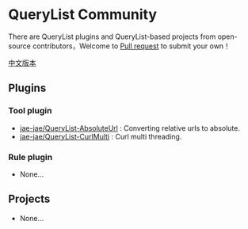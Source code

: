 # QueryList Community
There are QueryList plugins and QueryList-based projects from open-source contributors，Welcome to [Pull request](CONTRIBUTING.md) to submit your own！

[中文版本](README-ZH.md)

## Plugins
### Tool plugin
- [jae-jae/QueryList-AbsoluteUrl](https://github.com/jae-jae/QueryList-AbsoluteUrl) : Converting relative urls to absolute.
- [jae-jae/QueryList-CurlMulti](https://github.com/jae-jae/QueryList-CurlMulti) : Curl multi threading.

### Rule plugin
- None...

##  Projects
- None...
